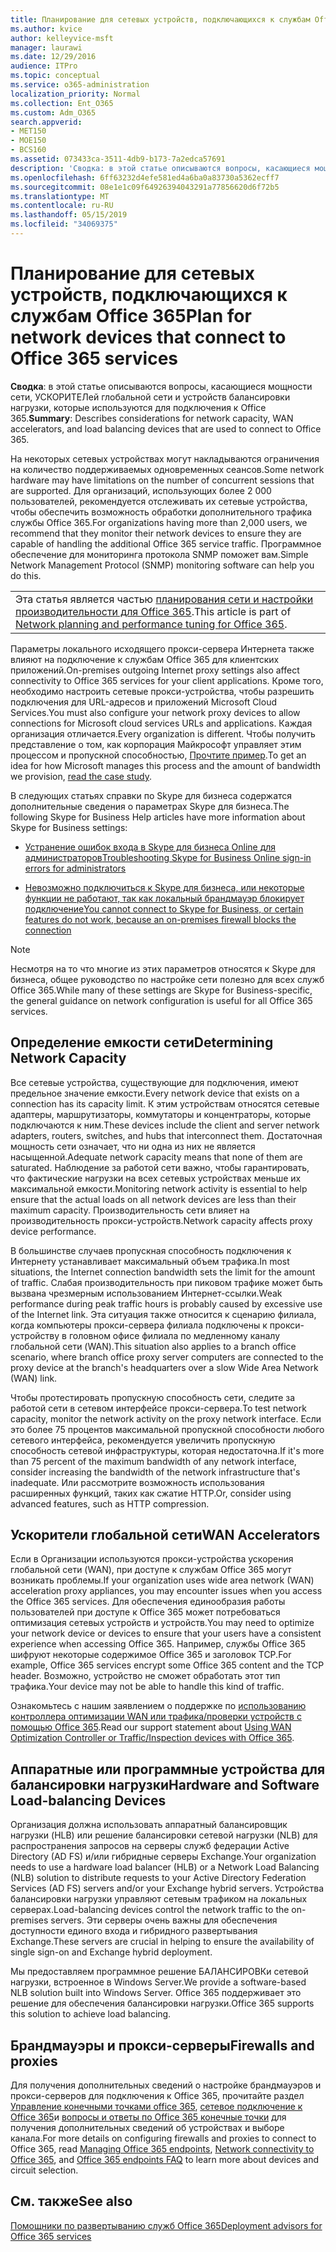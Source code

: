 ```yaml
---
title: Планирование для сетевых устройств, подключающихся к службам Office 365
ms.author: kvice
author: kelleyvice-msft
manager: laurawi
ms.date: 12/29/2016
audience: ITPro
ms.topic: conceptual
ms.service: o365-administration
localization_priority: Normal
ms.collection: Ent_O365
ms.custom: Adm_O365
search.appverid:
- MET150
- MOE150
- BCS160
ms.assetid: 073433ca-3511-4db9-b173-7a2edca57691
description: 'Сводка: в этой статье описываются вопросы, касающиеся мощности сети, ускорителей глобальной сети и устройств балансировки нагрузки, которые используются для подключения к Office 365.'
ms.openlocfilehash: 6ff63232d4efe581ed4a6ba0a83730a5362ecff7
ms.sourcegitcommit: 08e1e1c09f64926394043291a77856620d6f72b5
ms.translationtype: MT
ms.contentlocale: ru-RU
ms.lasthandoff: 05/15/2019
ms.locfileid: "34069375"
---
```

# <a name="plan-for-network-devices-that-connect-to-office-365-services"></a><span data-ttu-id="4753c-103">Планирование для сетевых устройств, подключающихся к службам Office 365</span><span class="sxs-lookup"><span data-stu-id="4753c-103">Plan for network devices that connect to Office 365 services</span></span>

 <span data-ttu-id="4753c-104">**Сводка**: в этой статье описываются вопросы, касающиеся мощности сети, УСКОРИТЕЛей глобальной сети и устройств балансировки нагрузки, которые используются для подключения к Office 365.</span><span class="sxs-lookup"><span data-stu-id="4753c-104">**Summary**: Describes considerations for network capacity, WAN accelerators, and load balancing devices that are used to connect to Office 365.</span></span>
  
<span data-ttu-id="4753c-105">На некоторых сетевых устройствах могут накладываются ограничения на количество поддерживаемых одновременных сеансов.</span><span class="sxs-lookup"><span data-stu-id="4753c-105">Some network hardware may have limitations on the number of concurrent sessions that are supported.</span></span> <span data-ttu-id="4753c-106">Для организаций, использующих более 2 000 пользователей, рекомендуется отслеживать их сетевые устройства, чтобы обеспечить возможность обработки дополнительного трафика службы Office 365.</span><span class="sxs-lookup"><span data-stu-id="4753c-106">For organizations having more than 2,000 users, we recommend that they monitor their network devices to ensure they are capable of handling the additional Office 365 service traffic.</span></span> <span data-ttu-id="4753c-107">Программное обеспечение для мониторинга протокола SNMP поможет вам.</span><span class="sxs-lookup"><span data-stu-id="4753c-107">Simple Network Management Protocol (SNMP) monitoring software can help you do this.</span></span>

||
|:-----|
| <span data-ttu-id="4753c-108">Эта статья является частью [планирования сети и настройки производительности для Office 365](https://aka.ms/tune).</span><span class="sxs-lookup"><span data-stu-id="4753c-108">This article is part of [Network planning and performance tuning for Office 365](https://aka.ms/tune).</span></span>|

<span data-ttu-id="4753c-109">Параметры локального исходящего прокси-сервера Интернета также влияют на подключение к службам Office 365 для клиентских приложений.</span><span class="sxs-lookup"><span data-stu-id="4753c-109">On-premises outgoing Internet proxy settings also affect connectivity to Office 365 services for your client applications.</span></span> <span data-ttu-id="4753c-110">Кроме того, необходимо настроить сетевые прокси-устройства, чтобы разрешить подключения для URL-адресов и приложений Microsoft Cloud Services.</span><span class="sxs-lookup"><span data-stu-id="4753c-110">You must also configure your network proxy devices to allow connections for Microsoft cloud services URLs and applications.</span></span> <span data-ttu-id="4753c-111">Каждая организация отличается.</span><span class="sxs-lookup"><span data-stu-id="4753c-111">Every organization is different.</span></span> <span data-ttu-id="4753c-112">Чтобы получить представление о том, как корпорация Майкрософт управляет этим процессом и пропускной способностью, [Прочтите пример](https://www.microsoft.com/itshowcase/Article/Content/631/Optimizing-network-performance-for-Microsoft-Office-365).</span><span class="sxs-lookup"><span data-stu-id="4753c-112">To get an idea for how Microsoft manages this process and the amount of bandwidth we provision, [read the case study](https://www.microsoft.com/itshowcase/Article/Content/631/Optimizing-network-performance-for-Microsoft-Office-365).</span></span>
  
<span data-ttu-id="4753c-113">В следующих статьях справки по Skype для бизнеса содержатся дополнительные сведения о параметрах Skype для бизнеса.</span><span class="sxs-lookup"><span data-stu-id="4753c-113">The following Skype for Business Help articles have more information about Skype for Business settings:</span></span>
  
- [<span data-ttu-id="4753c-114">Устранение ошибок входа в Skype для бизнеса Online для администраторов</span><span class="sxs-lookup"><span data-stu-id="4753c-114">Troubleshooting Skype for Business Online sign-in errors for administrators</span></span>](https://docs.microsoft.com/skypeforbusiness/set-up-skype-for-business-online/troubleshooting-sign-in-errors-for-admins)

- [<span data-ttu-id="4753c-115">Невозможно подключиться к Skype для бизнеса, или некоторые функции не работают, так как локальный брандмауэр блокирует подключение</span><span class="sxs-lookup"><span data-stu-id="4753c-115">You cannot connect to Skype for Business, or certain features do not work, because an on-premises firewall blocks the connection</span></span>](https://go.microsoft.com/fwlink/p/?LinkID=243625)

> [!NOTE]
> <span data-ttu-id="4753c-116">Несмотря на то что многие из этих параметров относятся к Skype для бизнеса, общее руководство по настройке сети полезно для всех служб Office 365.</span><span class="sxs-lookup"><span data-stu-id="4753c-116">While many of these settings are Skype for Business-specific, the general guidance on network configuration is useful for all Office 365 services.</span></span>
  
## <a name="determining-network-capacity"></a><span data-ttu-id="4753c-117">Определение емкости сети</span><span class="sxs-lookup"><span data-stu-id="4753c-117">Determining Network Capacity</span></span>

<span data-ttu-id="4753c-118">Все сетевые устройства, существующие для подключения, имеют предельное значение емкости.</span><span class="sxs-lookup"><span data-stu-id="4753c-118">Every network device that exists on a connection has its capacity limit.</span></span> <span data-ttu-id="4753c-119">К этим устройствам относятся сетевые адаптеры, маршрутизаторы, коммутаторы и концентраторы, которые подключаются к ним.</span><span class="sxs-lookup"><span data-stu-id="4753c-119">These devices include the client and server network adapters, routers, switches, and hubs that interconnect them.</span></span> <span data-ttu-id="4753c-120">Достаточная мощность сети означает, что ни одна из них не является насыщенной.</span><span class="sxs-lookup"><span data-stu-id="4753c-120">Adequate network capacity means that none of them are saturated.</span></span> <span data-ttu-id="4753c-121">Наблюдение за работой сети важно, чтобы гарантировать, что фактические нагрузки на всех сетевых устройствах меньше их максимальной емкости.</span><span class="sxs-lookup"><span data-stu-id="4753c-121">Monitoring network activity is essential to help ensure that the actual loads on all network devices are less than their maximum capacity.</span></span> <span data-ttu-id="4753c-122">Производительность сети влияет на производительность прокси-устройств.</span><span class="sxs-lookup"><span data-stu-id="4753c-122">Network capacity affects proxy device performance.</span></span>
  
<span data-ttu-id="4753c-123">В большинстве случаев пропускная способность подключения к Интернету устанавливает максимальный объем трафика.</span><span class="sxs-lookup"><span data-stu-id="4753c-123">In most situations, the Internet connection bandwidth sets the limit for the amount of traffic.</span></span> <span data-ttu-id="4753c-124">Слабая производительность при пиковом трафике может быть вызвана чрезмерным использованием Интернет-ссылки.</span><span class="sxs-lookup"><span data-stu-id="4753c-124">Weak performance during peak traffic hours is probably caused by excessive use of the Internet link.</span></span> <span data-ttu-id="4753c-125">Эта ситуация также относится к сценарию филиала, когда компьютеры прокси-сервера филиала подключены к прокси-устройству в головном офисе филиала по медленному каналу глобальной сети (WAN).</span><span class="sxs-lookup"><span data-stu-id="4753c-125">This situation also applies to a branch office scenario, where branch office proxy server computers are connected to the proxy device at the branch's headquarters over a slow Wide Area Network (WAN) link.</span></span>
  
<span data-ttu-id="4753c-126">Чтобы протестировать пропускную способность сети, следите за работой сети в сетевом интерфейсе прокси-сервера.</span><span class="sxs-lookup"><span data-stu-id="4753c-126">To test network capacity, monitor the network activity on the proxy network interface.</span></span> <span data-ttu-id="4753c-127">Если это более 75 процентов максимальной пропускной способности любого сетевого интерфейса, рекомендуется увеличить пропускную способность сетевой инфраструктуры, которая недостаточна.</span><span class="sxs-lookup"><span data-stu-id="4753c-127">If it's more than 75 percent of the maximum bandwidth of any network interface, consider increasing the bandwidth of the network infrastructure that's inadequate.</span></span> <span data-ttu-id="4753c-128">Или рассмотрите возможность использования расширенных функций, таких как сжатие HTTP.</span><span class="sxs-lookup"><span data-stu-id="4753c-128">Or, consider using advanced features, such as HTTP compression.</span></span>
  
## <a name="wan-accelerators"></a><span data-ttu-id="4753c-129">Ускорители глобальной сети</span><span class="sxs-lookup"><span data-stu-id="4753c-129">WAN Accelerators</span></span>

<span data-ttu-id="4753c-130">Если в Организации используются прокси-устройства ускорения глобальной сети (WAN), при доступе к службам Office 365 могут возникать проблемы.</span><span class="sxs-lookup"><span data-stu-id="4753c-130">If your organization uses wide area network (WAN) acceleration proxy appliances, you may encounter issues when you access the Office 365 services.</span></span> <span data-ttu-id="4753c-131">Для обеспечения единообразия работы пользователей при доступе к Office 365 может потребоваться оптимизация сетевых устройств и устройств.</span><span class="sxs-lookup"><span data-stu-id="4753c-131">You may need to optimize your network device or devices to ensure that your users have a consistent experience when accessing Office 365.</span></span> <span data-ttu-id="4753c-132">Например, службы Office 365 шифруют некоторые содержимое Office 365 и заголовок TCP.</span><span class="sxs-lookup"><span data-stu-id="4753c-132">For example, Office 365 services encrypt some Office 365 content and the TCP header.</span></span> <span data-ttu-id="4753c-133">Возможно, устройство не сможет обработать этот тип трафика.</span><span class="sxs-lookup"><span data-stu-id="4753c-133">Your device may not be able to handle this kind of traffic.</span></span>
  
<span data-ttu-id="4753c-134">Ознакомьтесь с нашим заявлением о поддержке по [использованию контроллера оптимизации WAN или трафика/проверки устройств с помощью Office 365](https://support.microsoft.com/kb/2690045).</span><span class="sxs-lookup"><span data-stu-id="4753c-134">Read our support statement about [Using WAN Optimization Controller or Traffic/Inspection devices with Office 365](https://support.microsoft.com/kb/2690045).</span></span>
  
## <a name="hardware-and-software-load-balancing-devices"></a><span data-ttu-id="4753c-135">Аппаратные или программные устройства для балансировки нагрузки</span><span class="sxs-lookup"><span data-stu-id="4753c-135">Hardware and Software Load-balancing Devices</span></span>

<span data-ttu-id="4753c-136">Организация должна использовать аппаратный балансировщик нагрузки (HLB) или решение балансировки сетевой нагрузки (NLB) для распространения запросов на серверы служб федерации Active Directory (AD FS) и/или гибридные серверы Exchange.</span><span class="sxs-lookup"><span data-stu-id="4753c-136">Your organization needs to use a hardware load balancer (HLB) or a Network Load Balancing (NLB) solution to distribute requests to your Active Directory Federation Services (AD FS) servers and/or your Exchange hybrid servers.</span></span> <span data-ttu-id="4753c-137">Устройства балансировки нагрузки управляют сетевым трафиком на локальных серверах.</span><span class="sxs-lookup"><span data-stu-id="4753c-137">Load-balancing devices control the network traffic to the on-premises servers.</span></span> <span data-ttu-id="4753c-138">Эти серверы очень важны для обеспечения доступности единого входа и гибридного развертывания Exchange.</span><span class="sxs-lookup"><span data-stu-id="4753c-138">These servers are crucial in helping to ensure the availability of single sign-on and Exchange hybrid deployment.</span></span>
  
<span data-ttu-id="4753c-139">Мы предоставляем программное решение БАЛАНСИРОВКи сетевой нагрузки, встроенное в Windows Server.</span><span class="sxs-lookup"><span data-stu-id="4753c-139">We provide a software-based NLB solution built into Windows Server.</span></span> <span data-ttu-id="4753c-140">Office 365 поддерживает это решение для обеспечения балансировки нагрузки.</span><span class="sxs-lookup"><span data-stu-id="4753c-140">Office 365 supports this solution to achieve load balancing.</span></span>
  
## <a name="firewalls-and-proxies"></a><span data-ttu-id="4753c-141">Брандмауэры и прокси-серверы</span><span class="sxs-lookup"><span data-stu-id="4753c-141">Firewalls and proxies</span></span>

<span data-ttu-id="4753c-142">Для получения дополнительных сведений о настройке брандмауэров и прокси-серверов для подключения к Office 365, прочитайте раздел [Управление конечными точками office 365](https://support.office.com/article/99cab9d4-ef59-4207-9f2b-3728eb46bf9a), [сетевое подключение к Office 365](network-connectivity.md)и [вопросы и ответы по Office 365 конечные точки](https://support.office.com/article/d4088321-1c89-4b96-9c99-54c75cae2e6d) для получения дополнительных сведений об устройствах и выборе канала.</span><span class="sxs-lookup"><span data-stu-id="4753c-142">For more details on configuring firewalls and proxies to connect to Office 365, read [Managing Office 365 endpoints](https://support.office.com/article/99cab9d4-ef59-4207-9f2b-3728eb46bf9a), [Network connectivity to Office 365](network-connectivity.md), and [Office 365 endpoints FAQ](https://support.office.com/article/d4088321-1c89-4b96-9c99-54c75cae2e6d) to learn more about devices and circuit selection.</span></span>
  
## <a name="see-also"></a><span data-ttu-id="4753c-143">См. также</span><span class="sxs-lookup"><span data-stu-id="4753c-143">See also</span></span>

[<span data-ttu-id="4753c-144">Помощники по развертыванию служб Office 365</span><span class="sxs-lookup"><span data-stu-id="4753c-144">Deployment advisors for Office 365 services</span></span>](deployment-advisors-for-office-365.md)
